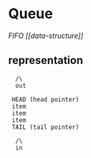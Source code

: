 # Queue

_FIFO [[data-structure]]_

## representation

```
  /\
  out

 HEAD (head pointer)
 item
 item
 item
 TAIL (tail pointer)

  /\
  in
```
